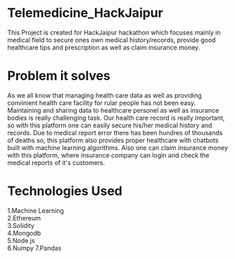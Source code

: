 # Telemedicine_HackJaipur

This Project is created for HackJaipur hackathon which focuses mainly in medical field to secure ones own medical history/records, provide good healthcare tips and prescription as well as claim insurance money.

# Problem it solves
As we all know that managing health care data as well as providing convinient health care facility for rular people has not been easy.
Maintaining and sharing data to healthcare personel as well as insurance bodies is really challenging task. Our health care record is really important, so with this platform one can easily secure his/her medical history and records. Due to medical report error there has been hundres of thousands of deaths so, this platform also provides proper healthcare with chatbots built with machine learning algorithms. Also one can claim insurance money with this platform, where insurance company can login and check the medical reports of it's customers.
  
  
  # Technologies Used
  
  1.Machine Learning</br>
  2.Ethereum</br>
  3.Solidity</br>
  4.Mongodb</br>
  5.Node.js</br>
  6.Numpy
  7.Pandas
  
  
  
